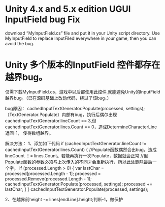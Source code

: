 ﻿
 # Unity 4.x and 5.x edition UGUI InputField bug Fix
 
 download “MyInputField.cs” file and put it in your Unity script directory. Use MyInputField to replace InputFiled everywhere in your game, then you can avoid the bug. 
 
# Unity 多个版本的InputField 控件都存在越界bug。

仅需下载MyInputField.cs，游戏中以后都使用此控件,就能避免Unity的InputField 越界bug。（已在源码基础上改动代码，绕过了该bug。）

bug原因：
cachedInputTextGenerator.Populate(processed, settings); （TextGenerator.Populate）内部有bug，执行后偶尔出现 cachedInputTextGenerator.lineCount == 3,但cachedInputTextGenerator.lines.Count == 0，造成DetermineCharacterLine返回-1， 使得数组越界。

解决方法：
1、添加如下代码
                    if (cachedInputTextGenerator.lineCount != cachedInputTextGenerator.lines.Count)
                    {
                        //Populate函数偶然会出bug，造成lineCount ！= lines.Count。若能再执行一次Populate，数据就会正常
                        //但Populate函数的参数必须与上次传入的不同才会重新执行，所以此处删除最后一个字。
                        if (processed.Length > 0)
                        {
                            var lastChar = processed[processed.Length - 1];
                            processed = processed.Remove(processed.Length - 1);
                            cachedInputTextGenerator.Populate(processed, settings);
                            processed += lastChar;
                        }
                    }
                    cachedInputTextGenerator.Populate(processed, settings); 

2、在越界前height -= lines[endLine].height;判断-1，做保护

